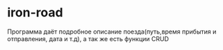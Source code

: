 # iron-road
Программа даёт подробное описание поезда(путь,время прибытия и отправления, дата и т.д), а так же есть функции CRUD

